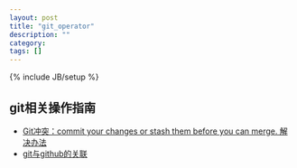 ```yaml
---
layout: post
title: "git_operator"
description: ""
category: 
tags: []
---
```

{% include JB/setup %}

## git相关操作指南

- [Git冲突：commit your changes or stash them before you can merge. 解决办法](http://www.letuknowit.com/post/144.html)
- [git与github的关联](http://blog.csdn.net/authorzhh/article/details/7533086)
